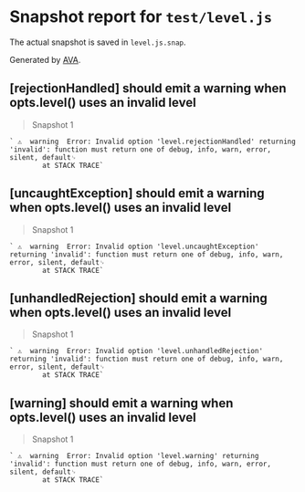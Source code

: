 # Snapshot report for `test/level.js`

The actual snapshot is saved in `level.js.snap`.

Generated by [AVA](https://ava.li).

## [rejectionHandled] should emit a warning when opts.level() uses an invalid level

> Snapshot 1

    ` ⚠  warning  Error: Invalid option 'level.rejectionHandled' returning 'invalid': function must return one of debug, info, warn, error, silent, default␊
            at STACK TRACE`

## [uncaughtException] should emit a warning when opts.level() uses an invalid level

> Snapshot 1

    ` ⚠  warning  Error: Invalid option 'level.uncaughtException' returning 'invalid': function must return one of debug, info, warn, error, silent, default␊
            at STACK TRACE`

## [unhandledRejection] should emit a warning when opts.level() uses an invalid level

> Snapshot 1

    ` ⚠  warning  Error: Invalid option 'level.unhandledRejection' returning 'invalid': function must return one of debug, info, warn, error, silent, default␊
            at STACK TRACE`

## [warning] should emit a warning when opts.level() uses an invalid level

> Snapshot 1

    ` ⚠  warning  Error: Invalid option 'level.warning' returning 'invalid': function must return one of debug, info, warn, error, silent, default␊
            at STACK TRACE`
